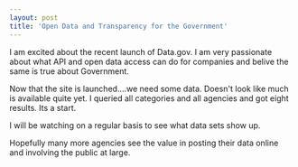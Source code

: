 ```yaml
---
layout: post
title: 'Open Data and Transparency for the Government'
---
```

I am excited about the recent launch of Data.gov. I am very passionate about what API and open data access can do for companies and belive the same is true about Government.<p></p>
Now that the site is launched....we need some data. Doesn't look like much is available quite yet. I queried all categories and all agencies and got eight results. Its a start.<p></p>
I will be watching on a regular basis to see what data sets show up.<p></p>
Hopefully many more agencies see the value in posting their data online and involving the public at large.
